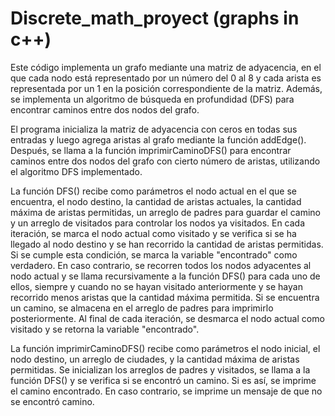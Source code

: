 # Discrete_math_proyect (graphs in c++)

Este código implementa un grafo mediante una matriz de adyacencia, en el que cada nodo está representado por un número del 0 al 8 y cada arista es representada por un 1 en la posición correspondiente de la matriz. Además, se implementa un algoritmo de búsqueda en profundidad (DFS) para encontrar caminos entre dos nodos del grafo.

El programa inicializa la matriz de adyacencia con ceros en todas sus entradas y luego agrega aristas al grafo mediante la función addEdge(). Después, se llama a la función imprimirCaminoDFS() para encontrar caminos entre dos nodos del grafo con cierto número de aristas, utilizando el algoritmo DFS implementado.

La función DFS() recibe como parámetros el nodo actual en el que se encuentra, el nodo destino, la cantidad de aristas actuales, la cantidad máxima de aristas permitidas, un arreglo de padres para guardar el camino y un arreglo de visitados para controlar los nodos ya visitados. En cada iteración, se marca el nodo actual como visitado y se verifica si se ha llegado al nodo destino y se han recorrido la cantidad de aristas permitidas. Si se cumple esta condición, se marca la variable "encontrado" como verdadero. En caso contrario, se recorren todos los nodos adyacentes al nodo actual y se llama recursivamente a la función DFS() para cada uno de ellos, siempre y cuando no se hayan visitado anteriormente y se hayan recorrido menos aristas que la cantidad máxima permitida. Si se encuentra un camino, se almacena en el arreglo de padres para imprimirlo posteriormente. Al final de cada iteración, se desmarca el nodo actual como visitado y se retorna la variable "encontrado".

La función imprimirCaminoDFS() recibe como parámetros el nodo inicial, el nodo destino, un arreglo de ciudades, y la cantidad máxima de aristas permitidas. Se inicializan los arreglos de padres y visitados, se llama a la función DFS() y se verifica si se encontró un camino. Si es así, se imprime el camino encontrado. En caso contrario, se imprime un mensaje de que no se encontró camino.

